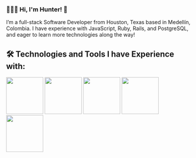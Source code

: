 ### 👨🏻‍💻 Hi, I'm Hunter! 👋

I’m a full-stack Software Developer from Houston, Texas based in Medellín, Colombia. I have experience with JavaScript, Ruby, Rails, and PostgreSQL, and eager to learn more technologies along the way! 

## 🛠️ Technologies and Tools I have Experience with:
<div>
  <img src="https://cdn.jsdelivr.net/gh/devicons/devicon/icons/javascript/javascript-original.svg" height="100" width="100" />
  <img src="https://cdn.jsdelivr.net/gh/devicons/devicon/icons/jest/jest-plain.svg" height="100" width="100" />
  <img src="https://cdn.jsdelivr.net/gh/devicons/devicon/icons/ruby/ruby-original.svg" height="100" width="100" />
  <img src="https://cdn.jsdelivr.net/gh/devicons/devicon/icons/rails/rails-plain.svg" height="100" width="100" />
  <img src="https://cdn.jsdelivr.net/gh/devicons/devicon/icons/tailwindcss/tailwindcss-plain.svg" height="100" width="100" />
</div?
## 🌱 Technologies and Tools I want to learn:
  <img src="https://cdn.jsdelivr.net/gh/devicons/devicon/icons/typescript/typescript-original.svg" height="100" width="100" />
